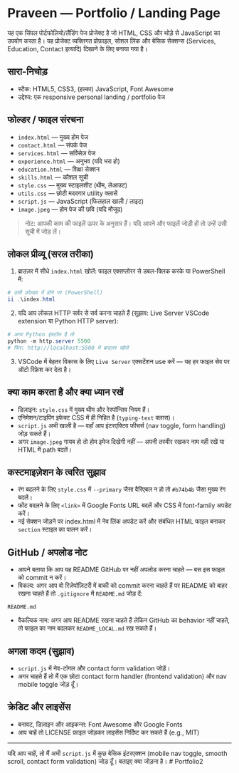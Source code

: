 # Praveen — Portfolio / Landing Page

यह एक सिंपल पोर्टफोलियो/लैंडिंग पेज प्रोजेक्ट है जो HTML, CSS और थोड़े से JavaScript का उपयोग करता है। यह प्रोजेक्ट व्यक्तिगत प्रोफ़ाइल, सोशल लिंक और बेसिक सेक्शन्स (Services, Education, Contact इत्यादि) दिखाने के लिए बनाया गया है।

## सारा-निचोड़
- स्टैक: HTML5, CSS3, (हल्का) JavaScript, Font Awesome
- उद्देश्य: एक responsive personal landing / portfolio पेज

## फोल्डर / फाइल संरचना
- `index.html` — मुख्य होम पेज
- `contact.html` — संपर्क पेज
- `services.html` — सर्विसेज़ पेज
- `experience.html` — अनुभव (यदि भरा हो)
- `education.html` — शिक्षा सेक्शन
- `skills.html` — कौशल सूची
- `style.css` — मुख्य स्टाइलशीट (थीम, लेआउट)
- `utils.css` — छोटी मददगार utility क्लासें
- `script.js` — JavaScript (फिलहाल खाली / लाइट)
- `image.jpeg` — होम पेज की छवि (यदि मौजूद)

> नोट: आपकी काम की फाइलें ऊपर के अनुसार हैं। यदि आपने और फाइलें जोड़ी हों तो उन्हें उसी सूची में जोड़ लें।

## लोकल प्रीव्यू (सरल तरीका)
1) ब्राउज़र में सीधे `index.html` खोलें: फाइल एक्सप्लोरर से डबल-क्लिक करके या PowerShell में:

```powershell
# उसी फ़ोल्डर में होने पर (PowerShell)
ii .\index.html
```

2) यदि आप लोकल HTTP सर्वर से सर्व करना चाहते हैं (सुझाव: Live Server VSCode extension या Python HTTP server):

```powershell
# अगर Python इंस्टॉल है तो
python -m http.server 5500
# फिर: http://localhost:5500 में ब्राउज़र खोलें
```

3) VSCode में बेहतर विकास के लिए `Live Server` एक्सटेंशन use करें — यह हर फाइल सेव पर ऑटो रिफ्रेश कर देता है।

## क्या काम करता है और क्या ध्यान रखें
- डिज़ाइन: `style.css` में मुख्य थीम और रेस्पॉन्सिव नियम हैं।
- एनिमेशन/टाइपिंग इफेक्ट CSS में ही निहित है (`typing-text` क्लास)।
- `script.js` अभी खाली है — वहाँ आप इंटरएक्टिव फीचर्स (nav toggle, form handling) जोड़ सकते हैं।
- अगर `image.jpeg` गायब हो तो होम इमेज दिखेगी नहीं — अपनी तस्वीर रखकर नाम वही रखें या HTML में path बदलें।

## कस्टमाइज़ेशन के त्वरित सुझाव
- रंग बदलने के लिए `style.css` में `--primary` जैसा वैरिएबल न हो तो `#b74b4b` जैसा मुख्य रंग बदलें।
- फोंट बदलने के लिए `<link>` में Google Fonts URL बदलें और CSS में font-family अपडेट करें।
- नई सेक्शन जोड़ने पर index.html में नेव लिंक अपडेट करें और संबंधित HTML फाइल बनाकर `section` स्टाइल का पालन करें।

## GitHub / अपलोड नोट
- आपने बताया कि आप यह README GitHub पर नहीं अपलोड करना चाहते — बस इस फाइल को commit न करें।
- विकल्प: अगर आप वो रिज़ेपॉज़िटरी में बाकी को commit करना चाहते हैं पर README को बाहर रखना चाहते हैं तो `.gitignore` में `README.md` जोड़ दें:

```text
README.md
```

- वैकल्पिक नाम: अगर आप README रखना चाहते हैं लेकिन GitHub का behavior नहीं चाहते, तो फाइल का नाम बदलकर `README_LOCAL.md` रख सकते हैं।

## अगला कदम (सुझाव)
- `script.js` में नेव-टॉगल और contact form validation जोड़ें।
- अगर चाहते हैं तो मैं एक छोटा contact form handler (frontend validation) और nav mobile toggle जोड़ दूँ।

## क्रेडिट और लाइसेंस
- बनावट, डिज़ाइन और आइकन्स: Font Awesome और Google Fonts
- आप चाहें तो LICENSE फ़ाइल जोड़कर लाइसेंस निर्दिष्ट कर सकते हैं (e.g., MIT)

---

यदि आप चाहें, तो मैं अभी `script.js` में कुछ बेसिक इंटरएक्शन (mobile nav toggle, smooth scroll, contact form validation) जोड़ दूँ। बताइए क्या जोड़ना है।
#   P o r t f o l i o 2  
 